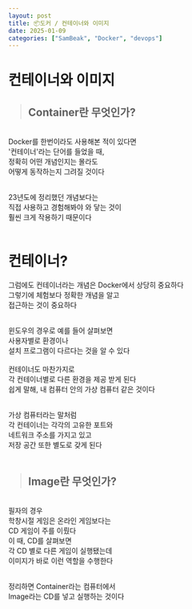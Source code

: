 ```yaml
---
layout: post
title: 📦도커 / 컨테이너와 이미지
date: 2025-01-09
categories: ["SamBeak", "Docker", "devops"]
---
```


# 컨테이너와 이미지 <br>

> ## Container란 무엇인가?

<br>
Docker를 한번이라도 사용해본 적이 있다면 <br>
'컨테이너'라는 단어를 들었을 때, <br>
정확히 어떤 개념인지는 몰라도 <br>
어떻게 동작하는지 그려질 것이다 <br><br>

23년도에 정리했던 개념보다는 <br>
직접 사용하고 경험해봐야 와 닿는 것이 <br>
훨씬 크게 작용하기 때문이다 <br><br>

# 컨테이너? <br>

그럼에도 컨테이너라는 개념은 Docker에서 상당히 중요하다 <br>
그렇기에 체험보다 정확한 개념을 알고 <br>
접근하는 것이 중요하다 <br><br>

윈도우의 경우로 예를 들어 살펴보면<br>
사용자별로 환경이나 <br>
설치 프로그램이 다르다는 것을 알 수 있다 <br><br>
컨테이너도 마찬가지로 <br>
각 컨테이너별로 다른 환경을 제공 받게 된다 <br>
쉽게 말해, 내 컴퓨터 안의 가상 컴퓨터 같은 것이다 <br><br>

가상 컴퓨터라는 말처럼 <br>
각 컨테이너는 각각의 고유한 포트와 <br>
네트워크 주소를 가지고 있고 <br>
저장 공간 또한 별도로 갖게 된다 <br><br>

> ## Image란 무엇인가?

<br>
필자의 경우 <br>
학창시절 게임은 온라인 게임보다는 <br>
CD 게임이 주를 이뤘다 <br>
이 때, CD를 살펴보면 <br>
각 CD 별로 다른 게임이 실행됐는데 <br>
이미지가 바로 이런 역할을 수행한다 <br><br>

정리하면 Container라는 컴퓨터에서 <br>
Image라는 CD를 넣고 실행하는 것이다 <br><br>
